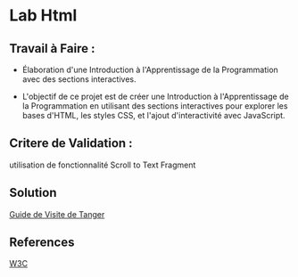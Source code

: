 # Lab Html
## Travail à Faire :

- Élaboration d'une Introduction à l'Apprentissage de la Programmation avec des sections interactives.

- L'objectif de ce projet est de créer une Introduction à l'Apprentissage de la Programmation en utilisant des sections interactives pour explorer les bases d'HTML, les styles CSS, et l'ajout d'interactivité avec JavaScript.
  
## Critere de Validation :
utilisation de fonctionnalité Scroll to Text Fragment

## Solution
[Guide de Visite de Tanger](./index.html)

## References
[W3C](https://wicg.github.io/scroll-to-text-fragment/)